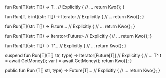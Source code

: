 fun Run[T](str: T[]) -> T... // Explicitly
{
	// ...
	return Kwo{};
}

fun Run[T, i: int](str: T[]) -> Iterator<T> // Explicitly
{
	// ...
	return Kwo{};
}

fun Run[T](str: T[]) -> Future<T>... // Explicitly
{
	// ...
	return Kwo{};
}

fun Run[T](str: T[]) -> Iterator<Future<T>> // Explicitly
{
	// ...
	return Kwo{};
}

fun Run[T](str: T[]) -> T^... // Explicitly
{
	// ...
	return Kwo{};
}

suspend fun Run[T](T[] str, type) -> Iterator[Future[T]] // Explicitly
{
	// ...
	T^ t = await GetMoney();
	var t = await GetMoney();
	return Kwo{};
}

public fun Run (T[] str, type) -> Future[T]... // Explicitly
{
	// ...
	return Kwo{};
}